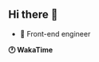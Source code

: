 ## Hi there 👋

- 💬 Front-end engineer

**🕐 WakaTime**
<!--START_SECTION:waka-->
<!--END_SECTION:waka-->
